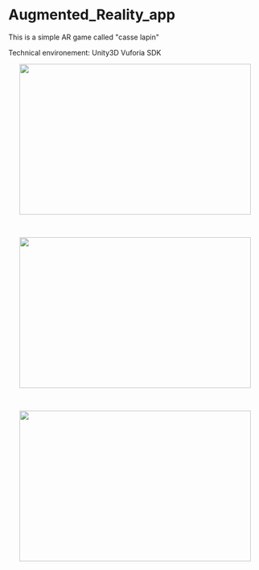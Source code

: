 # Augmented_Reality_app
This is a simple AR game called "casse lapin"

Technical environement:
Unity3D 
Vuforia SDK 
<br />

<p align="center">
  <img width="460" height="300" src="https://user-images.githubusercontent.com/4239182/55562629-a31b6000-56f4-11e9-8da1-4de696943481.png"> 
</p>

<br />
  
<p align="center">  
  <img width="460" height="300" src="https://user-images.githubusercontent.com/4239182/55562629-a31b6000-56f4-11e9-8da1-4de696943481.png">
  </p>
<br />
    
<p align="center">
  <img width="460" height="300" src="https://user-images.githubusercontent.com/4239182/55562629-a31b6000-56f4-11e9-8da1-4de696943481.png"> 
</p>
